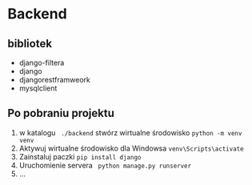 # Backend

## bibliotek
* django-filtera
* django
* djangorestframweork
* mysqlclient


## Po pobraniu projektu 
1. w katalogu ``` ./backend``` stwórz wirtualne środowisko 
```python -m venv venv```
2. Aktywuj wirtualne środowisko 
dla Windowsa ```venv\Scripts\activate```
3. Zainstaluj paczki 
```pip install django```
4. Uruchomienie servera
  ```  python manage.py runserver  ```
5. ...